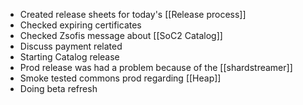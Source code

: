 * Created release sheets for today's [[Release process]]
* Checked expiring certificates
* Checked Zsofis message about [[SoC2 Catalog]]
* Discuss payment related 
* Starting Catalog release
* Prod release was had a problem because of the [[shardstreamer]]
* Smoke tested commons prod regarding [[Heap]]
* Doing beta refresh